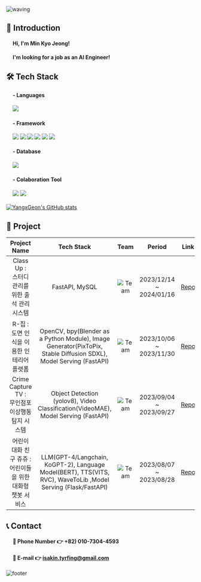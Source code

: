![waving](https://capsule-render.vercel.app/api?type=waving&height=200&color=47A4FA&text=Hello!%20I%27m%20Minkyo&fontSize=50&fontAlign=50&fontAlignY=35)
## 👋 Introduction 
 
#### &emsp; Hi, I'm Min Kyo Jeong!
#### &emsp; I'm looking for a job as an AI Engineer!


## 🛠 Tech Stack
#### &emsp; - Languages
#### &emsp; <img src="https://img.shields.io/badge/python-3776AB?style=for-the-badge&logo=python&logoColor=white">
#### &emsp; - Framework
#### &emsp; <img src="https://img.shields.io/badge/pytorch-EE4C2C?style=for-the-badge&logo=pytorch&logoColor=white"> <img src="https://img.shields.io/badge/langchain-EC1C24?style=for-the-badge&logo=langchain&logoColor=white"> <img src="https://img.shields.io/badge/opencv-5C3EE8?style=for-the-badge&logo=opencv&logoColor=white"> <img src="https://img.shields.io/badge/yolov8-00FFFF?style=for-the-badge&logo=yolo&logoColor=white"> <img src="https://img.shields.io/badge/flask-000000?style=for-the-badge&logo=flask&logoColor=white"> <img src="https://img.shields.io/badge/fastAPI-009688?style=for-the-badge&logo=fastAPI&logoColor=white">
#### &emsp; - Database
#### &emsp; <img src="https://img.shields.io/badge/mysql-4479A1?style=for-the-badge&logo=mysql&logoColor=white"> 

#### &emsp; - Colaboration Tool
#### &emsp; <img src="https://img.shields.io/badge/github-181717?style=for-the-badge&logo=github&logoColor=white"> <img src="https://img.shields.io/badge/git-F05032?style=for-the-badge&logo=git&logoColor=white"> 

[![YangxGeon's GitHub stats](https://github-readme-stats.vercel.app/api?username=YangxGeon&show_icons=true&theme=radical&count_private=true)](https://github.com/anuraghazra/github-readme-stats)

## 📃 Project

|Project Name|Tech Stack|Team|Period|Link|
|:---:|:---:|:---:|:---:|:---:|
|Class Up : <br>스터디 관리를 위한 출석 관리 시스템| FastAPI, MySQL | ![Team](https://img.shields.io/badge/Team-red) | 2023/12/14 ~ 2024/01/16| [Repo](https://github.com/MinkyoJeong1/Class-Up)|
|R-집 : <br>도면 인식을 이용한 인테리어 플랫폼| OpenCV, bpy(Blender as a Python Module), Image Generator(PixToPix, Stable Diffusion SDXL), Model Serving (FastAPI) | ![Team](https://img.shields.io/badge/Team-red) | 2023/10/06 ~ 2023/11/30| [Repo](https://github.com/MinkyoJeong1/R-zipp)|
|Crime Capture TV : <br>무인점포 이상행동 탐지 시스템| Object Detection (yolov8), Video Classification(VideoMAE), Model Serving (FastAPI) | ![Team](https://img.shields.io/badge/Team-red) | 2023/09/04 ~ 2023/09/27| [Repo](https://github.com/MinkyoJeong1/Crime-capture-tv)|
|어린이 대화 친구 쥬쥬 : <br>어린이들을 위한 대화형 챗봇 서비스| LLM(GPT-4/Langchain, KoGPT-2), Language Model(BERT), TTS(VITS, RVC), WaveToLib ,Model Serving (Flask/FastAPI) | ![Team](https://img.shields.io/badge/Team-red) | 2023/08/07 ~ 2023/08/28| [Repo](https://github.com/MinkyoJeong1/JUJU)|


## 📞 Contact
#### &emsp; 🔹 Phone Number 👉 +82) 010-7304-4593
#### &emsp; 🔹 E-mail 👉 isakin.tyrfing@gmail.com 

![footer](https://capsule-render.vercel.app/api?section=footer&type=waving&height=200&color=47A4FA&text=Thank%20You!&fontSize=50&fontcolor=000000&fontAlign=50&fontAlignY=70)
